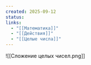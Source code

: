 ```yaml
---
created: 2025-09-12
status:
links:
  - "[[Математика]]"
  - "[[Действия]]"
  - "[[Целые числа]]"
---
```

![[Сложение целых чисел.png]]































